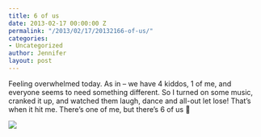 ```yaml
---
title: 6 of us
date: 2013-02-17 00:00:00 Z
permalink: "/2013/02/17/20132166-of-us/"
categories:
- Uncategorized
author: Jennifer
layout: post
---
```


Feeling overwhelmed today. As in &#8211; we have 4 kiddos, 1 of me, and everyone seems to need something different. So I turned on some music, cranked it up, and watched them laugh, dance and all-out let lose! That&#8217;s when it hit me. There&#8217;s one of me, but there&#8217;s 6 of us 🙂<br style="color: rgb(0, 0, 0); font-family: Helvetica; font-size: medium; letter-spacing: normal; line-height: normal; " />

![](/assets/images/6-of-us/iphone-%28null%29-0.jpg)
